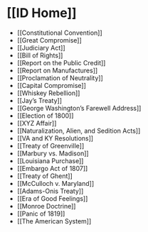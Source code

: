 # [[ID Home]]

- [[Constitutional Convention]]
- [[Great Compromise]]
- [[Judiciary Act]]
- [[Bill of Rights]]
- [[Report on the Public Credit]]
- [[Report on Manufactures]]
- [[Proclamation of Neutrality]]
- [[Capital Compromise]]
- [[Whiskey Rebellion]]
- [[Jay’s Treaty]]
- [[George Washington’s Farewell Address]]
- [[Election of 1800]]
- [[XYZ Affair]]
- [[Naturalization, Alien, and Sedition Acts]]
- [[VA and KY Resolutions]]
- [[Treaty of Greenville]]
- [[Marbury vs. Madison]]
- [[Louisiana Purchase]]
- [[Embargo Act of 1807]]
- [[Treaty of Ghent]]
- [[McCulloch v. Maryland]]
- [[Adams-Onis Treaty]]
- [[Era of Good Feelings]]
- [[Monroe Doctrine]]
- [[Panic of 1819]]
- [[The American System]]